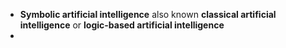 - **Symbolic artificial intelligence** also known **classical artificial intelligence** or **logic-based artificial intelligence**
-